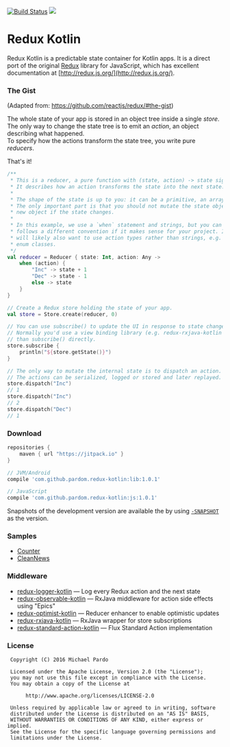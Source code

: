 [![Build Status](https://travis-ci.org/pardom/redux-kotlin.svg?branch=master)](https://travis-ci.org/pardom/redux-kotlin)
[![](https://jitpack.io/v/pardom/redux-kotlin.svg)](https://jitpack.io/#pardom/redux-kotlin)

# Redux Kotlin

Redux Kotlin is a predictable state container for Kotlin apps. It is a direct port of the original [Redux](https://github.com/reactjs/redux) library for JavaScript, which has excellent documentation at [http://redux.js.org/](http://redux.js.org/).

### The Gist

(Adapted from: https://github.com/reactjs/redux/#the-gist)

The whole state of your app is stored in an object tree inside a single *store*.  
The only way to change the state tree is to emit an *action*, an object describing what happened.  
To specify how the actions transform the state tree, you write pure *reducers*.

That's it!

```kotlin
/**
 * This is a reducer, a pure function with (state, action) -> state signature.
 * It describes how an action transforms the state into the next state.
 *
 * The shape of the state is up to you: it can be a primitive, an array, or even an object. 
 * The only important part is that you should not mutate the state object, but return a 
 * new object if the state changes.
 *
 * In this example, we use a `when` statement and strings, but you can use a helper that
 * follows a different convention if it makes sense for your project. In a real app, you
 * will likely also want to use action types rather than strings, e.g. sealed classes or
 * enum classes.
 */
val reducer = Reducer { state: Int, action: Any ->
	when (action) {
		"Inc" -> state + 1
		"Dec" -> state - 1
		else -> state
	}
}

// Create a Redux store holding the state of your app.
val store = Store.create(reducer, 0)

// You can use subscribe() to update the UI in response to state changes.
// Normally you'd use a view binding library (e.g. redux-rxjava-kotlin and RxBinding) rather
// than subscribe() directly.
store.subscribe {
	println("${store.getState()}")
}

// The only way to mutate the internal state is to dispatch an action.
// The actions can be serialized, logged or stored and later replayed.
store.dispatch("Inc")
// 1
store.dispatch("Inc")
// 2
store.dispatch("Dec")
// 1

```

### Download

```groovy
repositories {
	maven { url "https://jitpack.io" }
}
```

```groovy
// JVM/Android
compile 'com.github.pardom.redux-kotlin:lib:1.0.1'

// JavaScript
compile 'com.github.pardom.redux-kotlin:js:1.0.1'
```

Snapshots of the development version are available the by using [`-SNAPSHOT`](https://jitpack.io/#pardom/redux-kotlin/-SNAPSHOT) as the version.

### Samples

* [Counter](https://github.com/pardom/redux-kotlin/tree/master/samples/counter)
* [CleanNews](https://github.com/pardom/CleanNews)

### Middleware

* [redux-logger-kotlin](https://github.com/pardom/redux-logger-kotlin) — Log every Redux action and the next state
* [redux-observable-kotlin](https://github.com/pardom/redux-observable-kotlin) — RxJava middleware for action side effects using "Epics"
* [redux-optimist-kotlin](https://github.com/pardom/redux-optimist-kotlin) — Reducer enhancer to enable optimistic updates
* [redux-rxjava-kotlin](https://github.com/pardom/redux-rxjava-kotlin) — RxJava wrapper for store subscriptions
* [redux-standard-action-kotlin](https://github.com/pardom/redux-standard-action-kotlin) — Flux Standard Action implementation

### License

     Copyright (C) 2016 Michael Pardo
     
     Licensed under the Apache License, Version 2.0 (the "License");
     you may not use this file except in compliance with the License.
     You may obtain a copy of the License at
     
          http://www.apache.org/licenses/LICENSE-2.0
     
     Unless required by applicable law or agreed to in writing, software
     distributed under the License is distributed on an "AS IS" BASIS,
     WITHOUT WARRANTIES OR CONDITIONS OF ANY KIND, either express or implied.
     See the License for the specific language governing permissions and
     limitations under the License.
 
